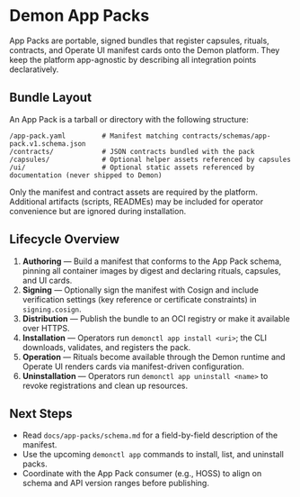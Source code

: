 # Demon App Packs

App Packs are portable, signed bundles that register capsules, rituals, contracts, and Operate UI manifest cards onto the Demon platform. They keep the platform app-agnostic by describing all integration points declaratively.

## Bundle Layout

An App Pack is a tarball or directory with the following structure:

```
/app-pack.yaml         # Manifest matching contracts/schemas/app-pack.v1.schema.json
/contracts/            # JSON contracts bundled with the pack
/capsules/             # Optional helper assets referenced by capsules
/ui/                   # Optional static assets referenced by documentation (never shipped to Demon)
```

Only the manifest and contract assets are required by the platform. Additional artifacts (scripts, READMEs) may be included for operator convenience but are ignored during installation.

## Lifecycle Overview

1. **Authoring** — Build a manifest that conforms to the App Pack schema, pinning all container images by digest and declaring rituals, capsules, and UI cards.
2. **Signing** — Optionally sign the manifest with Cosign and include verification settings (key reference or certificate constraints) in `signing.cosign`.
3. **Distribution** — Publish the bundle to an OCI registry or make it available over HTTPS.
4. **Installation** — Operators run `demonctl app install <uri>`; the CLI downloads, validates, and registers the pack.
5. **Operation** — Rituals become available through the Demon runtime and Operate UI renders cards via manifest-driven configuration.
6. **Uninstallation** — Operators run `demonctl app uninstall <name>` to revoke registrations and clean up resources.

## Next Steps

- Read `docs/app-packs/schema.md` for a field-by-field description of the manifest.
- Use the upcoming `demonctl app` commands to install, list, and uninstall packs.
- Coordinate with the App Pack consumer (e.g., HOSS) to align on schema and API version ranges before publishing.
